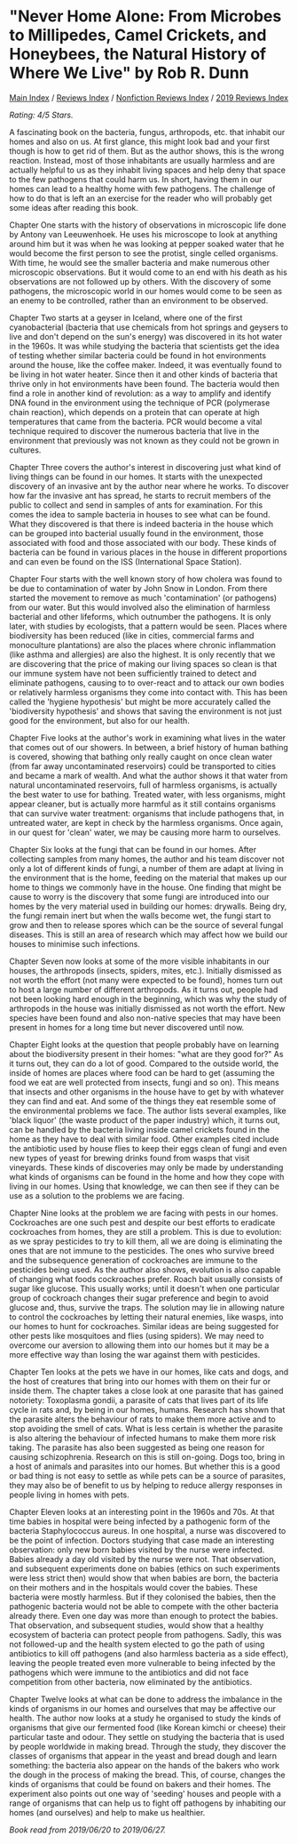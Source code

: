 # "Never Home Alone: From Microbes to Millipedes, Camel Crickets, and Honeybees, the Natural History of Where We Live" by Rob R. Dunn

[Main Index](../../../README.md) / [Reviews Index](../../README.md) / [Nonfiction Reviews Index](../README.md) / [2019 Reviews Index](README.md)

*Rating: 4/5 Stars.*

A fascinating book on the bacteria, fungus, arthropods, etc. that inhabit our homes and also on us. At first glance, this might look bad and your first though is how to get rid of them. But as the author shows, this is the wrong reaction. Instead, most of those inhabitants are usually harmless and are actually helpful to us as they inhabit living spaces and help deny that space to the few pathogens that could harm us. In short, having them in our homes can lead to a healthy home with few pathogens. The challenge of how to do that is left an an exercise for the reader who will probably get some ideas after reading this book.

Chapter One starts with the history of observations in microscopic life done by Antony van Leeuwenhoek. He uses his microscope to look at anything around him but it was when he was looking at pepper soaked water that he would become the first person to see the protist, single celled organisms. With time, he would see the smaller bacteria and make numerous other microscopic observations. But it would come to an end with his death as his observations are not followed up by others. With the discovery of some pathogens, the microscopic world in our homes would come to be seen as an enemy to be controlled, rather than an environment to be observed.

Chapter Two starts at a geyser in Iceland, where one of the first cyanobacterial (bacteria that use chemicals from hot springs and geysers to live and don't depend on the sun's energy) was discovered in its hot water in the 1960s. It was while studying the bacteria that scientists get the idea of testing whether similar bacteria could be found in hot environments around the house, like the coffee maker. Indeed, it was eventually found to be living in hot water heater. Since then it and other kinds of bacteria that thrive only in hot environments have been found. The bacteria would then find a role in another kind of revolution: as a way to amplify and identify DNA found in the environment using the technique of PCR (polymerase chain reaction), which depends on a protein that can operate at high temperatures that came from the bacteria. PCR would become a vital technique required to discover the numerous bacteria that live in the environment that previously was not known as they could not be grown in cultures.

Chapter Three covers the author's interest in discovering just what kind of living things can be found in our homes. It starts with the unexpected discovery of an invasive ant by the author near where he works. To discover how far the invasive ant has spread, he starts to recruit members of the public to collect and send in samples of ants for examination. For this comes the idea to sample bacteria in houses to see what can be found. What they discovered is that there is indeed bacteria in the house which can be grouped into bacterial usually found in the environment, those associated with food and those associated with our body. These kinds of bacteria can be found in various places in the house in different proportions and can even be found on the ISS (International Space Station).

Chapter Four starts with the well known story of how cholera was found to be due to contamination of water by John Snow in London. From there started the movement to remove as much 'contamination' (or pathogens) from our water. But this would involved also the elimination of harmless bacterial and other lifeforms, which outnumber the pathogens. It is only later, with studies by ecologists, that a pattern would be seen. Places where biodiversity has been reduced (like in cities, commercial farms and monoculture plantations) are also the places where chronic inflammation (like asthma and allergies) are also the highest. It is only recently that we are discovering that the price of making our living spaces so clean is that our immune system have not been sufficiently trained to detect and eliminate pathogens, causing to to over-react and to attack our own bodies or relatively harmless organisms they come into contact with. This has been called the 'hygiene hypothesis' but might be more accurately called the 'biodiversity hypothesis' and shows that saving the environment is not just good for the environment, but also for our health.

Chapter Five looks at the author's work in examining what lives in the water that comes out of our showers. In between, a brief history of human bathing is covered, showing that bathing only really caught on once clean water (from far away uncontaminated reservoirs) could be transported to cities and became a mark of wealth. And what the author shows it that water from natural uncontaminated reservoirs, full of harmless organisms, is actually the best water to use for bathing. Treated water, with less organisms, might appear cleaner, but is actually more harmful as it still contains organisms that can survive water treatment: organisms that include pathogens that, in untreated water, are kept in check by the harmless organisms. Once again, in our quest for 'clean' water, we may be causing more harm to ourselves.

Chapter Six looks at the fungi that can be found in our homes. After collecting samples from many homes, the author and his team discover not only a lot of different kinds of fungi, a number of them are adapt at living in the environment that is the home, feeding on the material that makes up our home to things we commonly have in the house. One finding that might be cause to worry is the discovery that some fungi are introduced into our homes by the very material used in building our homes: drywalls. Being dry, the fungi remain inert but when the walls become wet, the fungi start to grow and then to release spores which can be the source of several fungal diseases. This is still an area of research which may affect how we build our houses to minimise such infections.

Chapter Seven now looks at some of the more visible inhabitants in our houses, the arthropods (insects, spiders, mites, etc.). Initially dismissed as not worth the effort (not many were expected to be found), homes turn out to host a large number of different arthropods. As it turns out, people had not been looking hard enough in the beginning, which was why the study of arthropods in the house was initially dismissed as not worth the effort. New species have been found and also non-native species that may have been present in homes for a long time but never discovered until now.

Chapter Eight looks at the question that people probably have on learning about the biodiversity present in their homes: "what are they good for?" As it turns out, they can do a lot of good. Compared to the outside world, the inside of homes are places where food can be hard to get (assuming the food we eat are well protected from insects, fungi and so on). This means that insects and other organisms in the house have to get by with whatever they can find and eat. And some of the things they eat resemble some of the environmental problems we face. The author lists several examples, like 'black liquor' (the waste product of the paper industry) which, it turns out, can be handled by the bacteria living inside camel crickets found in the home as they have to deal with similar food. Other examples cited include the antibiotic used by house flies to keep their eggs clean of fungi and even new types of yeast for brewing drinks found from wasps that visit vineyards. These kinds of discoveries may only be made by understanding what kinds of organisms can be found in the home and how they cope with living in our homes. Using that knowledge, we can then see if they can be use as a solution to the problems we are facing.

Chapter Nine looks at the problem we are facing with pests in our homes. Cockroaches are one such pest and despite our best efforts to eradicate cockroaches from homes, they are still a problem. This is due to evolution: as we spray pesticides to try to kill them, all we are doing is eliminating the ones that are not immune to the pesticides. The ones who survive breed and the subsequence generation of cockroaches are immune to the pesticides being used. As the author also shows, evolution is also capable of changing what foods cockroaches prefer. Roach bait usually consists of sugar like glucose. This usually works; until it doesn't when one particular group of cockroach changes their sugar preference and begin to avoid glucose and, thus, survive the traps. The solution may lie in allowing nature to control the cockroaches by letting their natural enemies, like wasps, into our homes to hunt for cockroaches. Similar ideas are being suggested for other pests like mosquitoes and flies (using spiders). We may need to overcome our aversion to allowing them into our homes but it may be a more effective way than losing the war against them with pesticides.

Chapter Ten looks at the pets we have in our homes, like cats and dogs, and the host of creatures that bring into our homes with them on their fur or inside them. The chapter takes a close look at one parasite that has gained notoriety: Toxoplasma gondii, a parasite of cats that lives part of its life cycle in rats and, by being in our homes, humans. Research has shown that the parasite alters the behaviour of rats to make them more active and to stop avoiding the smell of cats. What is less certain is whether the parasite is also altering the behaviour of infected humans to make them more risk taking. The parasite has also been suggested as being one reason for causing schizophrenia. Research on this is still on-going. Dogs too, bring in a host of animals and parasites into our homes. But whether this is a good or bad thing is not easy to settle as while pets can be a source of parasites, they may also be of benefit to us by helping to reduce allergy responses in people living in homes with pets.

Chapter Eleven looks at an interesting point in the 1960s and 70s. At that time babies in hospital were being infected by a pathogenic form of the bacteria Staphylococcus aureus. In one hospital, a nurse was discovered to be the point of infection. Doctors studying that case made an interesting observation: only new born babies visited by the nurse were infected. Babies already a day old visited by the nurse were not. That observation, and subsequent experiments done on babies (ethics on such experiments were less strict then) would show that when babies are born, the bacteria on their mothers and in the hospitals would cover the babies. These bacteria were mostly harmless. But if they colonised the babies, then the pathogenic bacteria would not be able to compete with the other bacteria already there. Even one day was more than enough to protect the babies. That observation, and subsequent studies, would show that a healthy ecosystem of bacteria can protect people from pathogens. Sadly, this was not followed-up and the health system elected to go the path of using antibiotics to kill off pathogens (and also harmless bacteria as a side effect), leaving the people treated even more vulnerable to being infected by the pathogens which were immune to the antibiotics and did not face competition from other bacteria, now eliminated by the antibiotics.

Chapter Twelve looks at what can be done to address the imbalance in the kinds of organisms in our homes and ourselves that may be affective our health. The author now looks at a study he organised to study the kinds of organisms that give our fermented food (like Korean kimchi or cheese) their particular taste and odour. They settle on studying the bacteria that is used by people worldwide in making bread. Through the study, they discover the classes of organisms that appear in the yeast and bread dough and learn something: the bacteria also appear on the hands of the bakers who work the dough in the process of making the bread. This, of course, changes the kinds of organisms that could be found on bakers and their homes. The experiment also points out one way of 'seeding' houses and people with a range of organisms that can help us to fight off pathogens by inhabiting our homes (and ourselves) and help to make us healthier.

*Book read from 2019/06/20 to 2019/06/27.*
